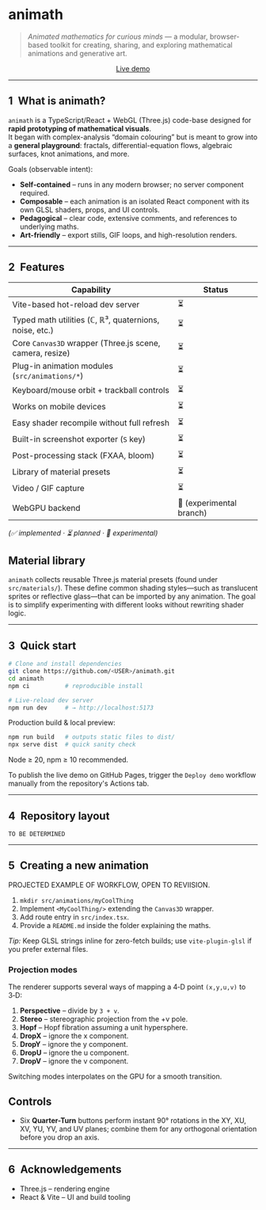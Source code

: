 # animath

> *Animated mathematics for curious minds* — a modular, browser-based toolkit for creating, sharing, and exploring mathematical animations and generative art.

<p align="center">
  <a href="https://piyarsquare.github.io/animath/">Live demo</a>
</p>

---

## 1 What is animath?

`animath` is a TypeScript/React + WebGL (Three.js) code-base designed for **rapid prototyping of mathematical visuals**.  
It began with complex-analysis “domain colouring” but is meant to grow into a **general playground**: fractals, differential-equation flows, algebraic surfaces, knot animations, and more.

Goals (observable intent):

* **Self-contained** – runs in any modern browser; no server component required.  
* **Composable** – each animation is an isolated React component with its own GLSL shaders, props, and UI controls.  
* **Pedagogical** – clear code, extensive comments, and references to underlying maths.  
* **Art-friendly** – export stills, GIF loops, and high-resolution renders.

---

## 2 Features

| Capability | Status |
|------------|--------|
| Vite-based hot-reload dev server | ⏳ |
| Typed math utilities (ℂ, ℝ³, quaternions, noise, etc.) | ⏳ |
| Core `Canvas3D` wrapper (Three.js scene, camera, resize) | ⏳ |
| Plug-in animation modules (`src/animations/*`) | ⏳ |
| Keyboard/mouse orbit + trackball controls | ⏳ |
| Works on mobile devices | ⏳ |
| Easy shader recompile without full refresh | ⏳ |
| Built-in screenshot exporter (`S` key) | ⏳ |
| Post-processing stack (FXAA, bloom) | ⏳ |
| Library of material presets | ⏳ |
| Video / GIF capture | ⏳ |
| WebGPU backend | 🚧 (experimental branch) |

*(✅ implemented · ⏳ planned · 🚧 experimental)*

## Material library

`animath` collects reusable Three.js material presets (found under
`src/materials/`). These define common shading styles—such as translucent
sprites or reflective glass—that can be imported by any animation. The goal is
to simplify experimenting with different looks without rewriting shader logic.

---

## 3 Quick start

```bash
# Clone and install dependencies
git clone https://github.com/<USER>/animath.git
cd animath
npm ci          # reproducible install

# Live-reload dev server
npm run dev     # → http://localhost:5173
````

Production build & local preview:

```bash
npm run build   # outputs static files to dist/
npx serve dist  # quick sanity check
```

Node ≥ 20, npm ≥ 10 recommended.

To publish the live demo on GitHub Pages, trigger the `Deploy demo` workflow
manually from the repository's Actions tab.

---

## 4 Repository layout

```
TO BE DETERMINED
```

---

## 5 Creating a new animation

PROJECTED EXAMPLE OF WORKFLOW, OPEN TO REVIISION.
1. `mkdir src/animations/myCoolThing`
2. Implement `<MyCoolThing/>` extending the `Canvas3D` wrapper.
3. Add route entry in `src/index.tsx`.
4. Provide a `README.md` inside the folder explaining the maths.

*Tip:* Keep GLSL strings inline for zero-fetch builds; use `vite-plugin-glsl` if you prefer external files.

### Projection modes

The renderer supports several ways of mapping a 4‑D point `(x,y,u,v)` to 3‑D:

1. **Perspective** – divide by `3 + v`.
2. **Stereo** – stereographic projection from the +v pole.
3. **Hopf** – Hopf fibration assuming a unit hypersphere.
4. **DropX** – ignore the x component.
5. **DropY** – ignore the y component.
6. **DropU** – ignore the u component.
7. **DropV** – ignore the v component.

Switching modes interpolates on the GPU for a smooth transition.

## Controls

* Six **Quarter-Turn** buttons perform instant 90° rotations in the XY, XU, XV, YU, YV, and UV planes; combine them for any orthogonal orientation before you drop an axis.

---

## 6 Acknowledgements

* Three.js – rendering engine
* React & Vite – UI and build tooling
